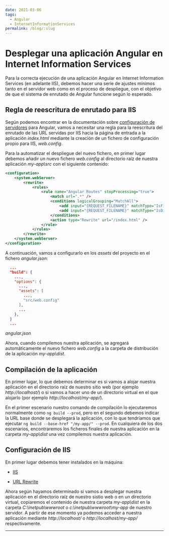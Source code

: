```yaml
---
date: 2021-03-06
tags:
  - Angular
  - InternetInformationServices
permalink: /blog/:slug
---
```


# Desplegar una aplicación Angular en Internet Information Services

<social-share class="social-share--header" />

Para la correcta ejecución de una aplicación Angular en Internet Information Services (en adelante IIS), debemos hacer una serie de ajustes mínimos tanto en el servidor web como en el proceso de despliegue, con el objetivo de que el sistema de enrutado de Angular funcione según lo esperado.

## Regla de reescritura de enrutado para IIS

Según podemos encontrar en la documentación sobre [configuración de servidores](https://angular.io/guide/deployment#server-configuration) para Angular, vamos a necesitar una regla para la reescritura del enrutado de las URL servidas por IIS hacia la página de entrada a la aplicación _index.html_ mediante la creación de un fichero de configuración propio para IIS, _web.config_.

Para la automatizar el despliegue del nuevo fichero, en primer lugar debemos añadir un nuevo fichero _web.config_ al directorio raíz de nuestra aplicación _my-app\src_ con el siguiente contenido:

``` xml
<configuration>
	<system.webServer>
		<rewrite>
			<rules>
				<rule name="Angular Routes" stopProcessing="true">
					<match url=".*" />
					<conditions logicalGrouping="MatchAll">
						<add input="{REQUEST_FILENAME}" matchType="IsFile" negate="true" />
						<add input="{REQUEST_FILENAME}" matchType="IsDirectory" negate="true" />
					</conditions>
					<action type="Rewrite" url="/index.html" />
				</rule>
			</rules>
		</rewrite>
	</system.webServer>
</configuration>
```

A continuación, vamos a configurarlo en los _assets_ del proyecto en el fichero _angular.json_:

``` json
  ...
  "build": {
    ...,
    "options": {
      ...,
      "assets": [
        ...,
        "src/web.config"
      ],
      ...
    },
  }
  ...
```
_angular.json_

Ahora, cuando compilemos nuestra aplicación, se agregará automáticamente el nuevo fichero _web.config_ a la carpeta de distribución de la aplicación _my-app\dist_.

## Compilación de la aplicación

En primer lugar, lo que debemos determinar es si vamos a alojar nuestra aplicación en el directorio raíz de nuestro sitio web (por ejemplo _http://localhost/_) o si vamos a hacer uno de un directorio virtual en el que alojarlo (por ejemplo _http://localhost/my-app/_).

En el primer escenario nuestro comando de compilación lo ejecutaremos normalmente como ```ng build --prod```, pero en el segundo debemos indicar la URL base donde se desplegará la aplicación, con lo que tendríamos que ejecutar ```ng build --base-href "/my-app/" --prod```. En cualquiera de los dos escenarios, encontraremos los ficheros finales de nuestra aplicación en la carpeta _my-app\dist_ una vez compilemos nuestra aplicación.

## Configuración de IIS

En primer lugar debemos tener instalados en la máquina:

- [IIS](https://docs.microsoft.com/en-us/iis)

- [URL Rewrite](https://www.iis.net/downloads/microsoft/url-rewrite)

Ahora según hayamos determinado si vamos a desplegar nuestra aplicación en el directorio raíz de nuestro sistio web o en un directorio virtual, copiaremos el contenido de nuestra carpeta _my-app\dist_ en la carpeta _C:\inetpub\wwwroot_ o _c:\inetpub\wwwroot\my-app_ de nuestro servidor. A partir de ese momento ya podemos acceder a nuestra aplicación mediante _http://localhost/_ o _http://localhost/my-app/_ respectivamente.

---
<social-share class="social-share--footer" />
